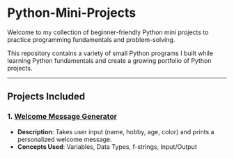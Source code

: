 # Python-Mini-Projects
Welcome to my collection of beginner-friendly Python mini projects to practice programming fundamentals and problem-solving.
 
This repository contains a variety of small Python programs I built while learning Python fundamentals and create a growing portfolio of Python projects.

---

## Projects Included

### 1️. [Welcome Message Generator](1-Welcome-Message-Generator/)
- **Description**: Takes user input (name, hobby, age, color) and prints a personalized welcome message.  
- **Concepts Used**: Variables, Data Types, f-strings, Input/Output  

